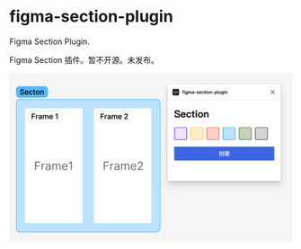 # figma-section-plugin

Figma Section Plugin.

Figma Section 插件。暂不开源。未发布。

![](./res/screenshot.png)
